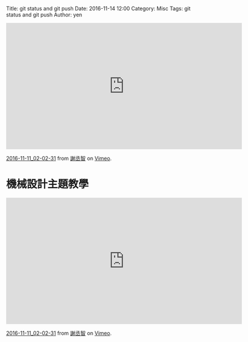 Title: git status and git push
Date: 2016-11-14 12:00
Category: Misc
Tags: git status and git push
Author: yen

<iframe src="https://player.vimeo.com/video/191047283" width="640" height="344" frameborder="0" webkitallowfullscreen mozallowfullscreen allowfullscreen></iframe> 
  <p>
        <a href="https://vimeo.com/191047283">2016-11-11_02-02-31</a> from <a href="https://vimeo.com/user57033161">謝丞智</a> on <a href="https://vimeo.com">Vimeo</a>.
        </p>
</section>
<!-- PELICAN_END_SUMMARY -->

# 機械設計主題教學

<iframe src="https://player.vimeo.com/video/191047283" width="640" height="344" frameborder="0" webkitallowfullscreen mozallowfullscreen allowfullscreen></iframe> 
  <p>
        <a href="https://vimeo.com/191047283">2016-11-11_02-02-31</a> from <a href="https://vimeo.com/user57033161">謝丞智</a> on <a href="https://vimeo.com">Vimeo</a>.
        </p>
</section>